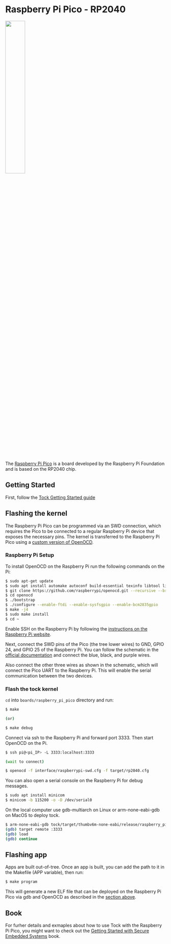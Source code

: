 Raspberry Pi Pico - RP2040
==========================

<img src="https://www.raspberrypi.org/homepage-9df4b/static/bdc42b00ebe8f2312c4d229beb9325bf/53263/7d247ace-afb2-4555-b7b3-4f236eb779d6_Raspberry%2BPi%2BPico%2B1.jpg" width="35%">

The [Raspberry Pi Pico](https://www.raspberrypi.org/products/raspberry-pi-pico/) is a
board developed by the Raspberry Pi Foundation and is based on the RP2040 chip.

## Getting Started

First, follow the [Tock Getting Started guide](../../doc/Getting_Started.md)

## Flashing the kernel

The Raspberry Pi Pico can be programmed via an SWD connection, which requires the Pico to be connected to a regular Raspberry Pi device that exposes the necessary pins. The kernel is transferred to the Raspberry Pi Pico using a [custom version of OpenOCD](https://github.com/raspberrypi/openocd).

### Raspberry Pi Setup

To install OpenOCD on the Raspberry Pi run the following commands on the Pi:
```bash
$ sudo apt-get update
$ sudo apt install automake autoconf build-essential texinfo libtool libftdi-dev libusb-1.0-0-dev git
$ git clone https://github.com/raspberrypi/openocd.git --recursive --branch rp2040 --depth=1
$ cd openocd
$ ./bootstrap
$ ./configure --enable-ftdi --enable-sysfsgpio --enable-bcm2835gpio
$ make -j4
$ sudo make install
$ cd ~
```

Enable SSH on the Raspberry Pi by following the [instructions on the Raspberry Pi website](https://www.raspberrypi.org/documentation/remote-access/ssh/).

Next, connect the SWD pins of the Pico (the tree lower wires) to GND, GPIO 24, and GPIO 25 of the Raspberry Pi. You can follow the schematic in the [official documentation](https://datasheets.raspberrypi.org/pico/getting-started-with-pico.pdf#%5B%7B%22num%22%3A22%2C%22gen%22%3A0%7D%2C%7B%22name%22%3A%22XYZ%22%7D%2C115%2C431.757%2Cnull%5D) and connect the blue, black, and purple wires.

Also connect the other three wires as shown in the schematic, which will connect the Pico UART to the Raspberry Pi. This will enable the serial communication between the two devices.
### Flash the tock kernel

`cd` into `boards/raspberry_pi_pico` directory and run:

```bash
$ make

(or)

$ make debug
```

Connect via ssh to the Raspberry Pi and forward port 3333. Then start OpenOCD on the Pi.
```bash
$ ssh pi@<pi_IP> -L 3333:localhost:3333

(wait to connect)

$ openocd -f interface/raspberrypi-swd.cfg -f target/rp2040.cfg
```
You can also open a serial console on the Raspberry Pi for debug messages.
```bash
$ sudo apt install minicom
$ minicom -b 115200 -o -D /dev/serial0
```

On the local computer use gdb-multiarch on Linux or arm-none-eabi-gdb on MacOS to deploy tock.
```bash
$ arm-none-eabi-gdb tock/target/thumbv6m-none-eabi/release/raspberry_pi_pico.elf
(gdb) target remote :3333
(gdb) load
(gdb) continue
```
## Flashing app

Apps are built out-of-tree. Once an app is built, you can add the path to it in the Makefile (APP variable), then run:
```bash
$ make program
```

This will generate a new ELF file that can be deployed on the Raspberry Pi Pico via gdb and OpenOCD as described in the [section above](#flash-the-tock-kernel).

## Book

For furher details and exmaples about how to use Tock with the Raspberry Pi Pico, you might
want to check out the [Getting Started with Secure Embedded Systems](https://link.springer.com/book/10.1007/978-1-4842-7789-8) book.
